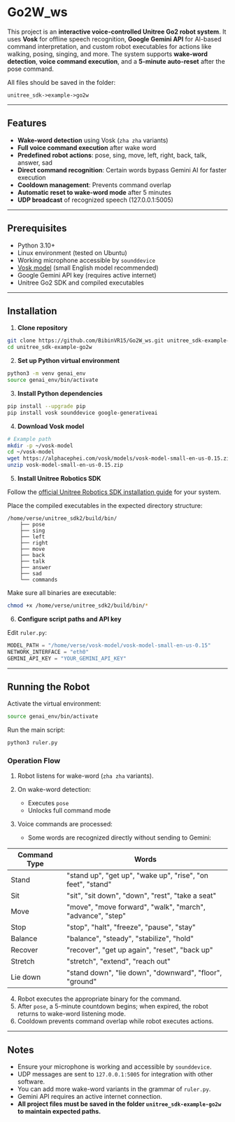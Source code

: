 # Go2W\_ws

This project is an **interactive voice-controlled Unitree Go2 robot system**. It uses **Vosk** for offline speech recognition, **Google Gemini API** for AI-based command interpretation, and custom robot executables for actions like walking, posing, singing, and more. The system supports **wake-word detection**, **voice command execution**, and a **5-minute auto-reset** after the pose command.

All files should be saved in the folder:

```
unitree_sdk->example->go2w
```

---

## Features

* **Wake-word detection** using Vosk (`zha zha` variants)
* **Full voice command execution** after wake word
* **Predefined robot actions**: pose, sing, move, left, right, back, talk, answer, sad
* **Direct command recognition**: Certain words bypass Gemini AI for faster execution
* **Cooldown management**: Prevents command overlap
* **Automatic reset to wake-word mode** after 5 minutes
* **UDP broadcast** of recognized speech (127.0.0.1:5005)

---

## Prerequisites

* Python 3.10+
* Linux environment (tested on Ubuntu)
* Working microphone accessible by `sounddevice`
* [Vosk model](https://alphacephei.com/vosk/models) (small English model recommended)
* Google Gemini API key (requires active internet)
* Unitree Go2 SDK and compiled executables

---

## Installation

1. **Clone repository**

```bash
git clone https://github.com/BibinVR15/Go2W_ws.git unitree_sdk-example-go2w
cd unitree_sdk-example-go2w
```

2. **Set up Python virtual environment**

```bash
python3 -m venv genai_env
source genai_env/bin/activate
```

3. **Install Python dependencies**

```bash
pip install --upgrade pip
pip install vosk sounddevice google-generativeai
```

4. **Download Vosk model**

```bash
# Example path
mkdir -p ~/vosk-model
cd ~/vosk-model
wget https://alphacephei.com/vosk/models/vosk-model-small-en-us-0.15.zip
unzip vosk-model-small-en-us-0.15.zip
```

5. **Install Unitree Robotics SDK**

Follow the [official Unitree Robotics SDK installation guide](https://www.unitree.com/pages/sdk) for your system.

Place the compiled executables in the expected directory structure:

```
/home/verse/unitree_sdk2/build/bin/
    ├── pose
    ├── sing
    ├── left
    ├── right
    ├── move
    ├── back
    ├── talk
    ├── answer
    ├── sad
    └── commands
```

Make sure all binaries are executable:

```bash
chmod +x /home/verse/unitree_sdk2/build/bin/*
```

6. **Configure script paths and API key**

Edit `ruler.py`:

```python
MODEL_PATH = "/home/verse/vosk-model/vosk-model-small-en-us-0.15"
NETWORK_INTERFACE = "eth0"
GEMINI_API_KEY = "YOUR_GEMINI_API_KEY"
```

---

## Running the Robot

Activate the virtual environment:

```bash
source genai_env/bin/activate
```

Run the main script:

```bash
python3 ruler.py
```

### Operation Flow

1. Robot listens for wake-word (`zha zha` variants).
2. On wake-word detection:

   * Executes `pose`
   * Unlocks full command mode
3. Voice commands are processed:

   * Some words are recognized directly without sending to Gemini:

| Command Type | Words                                                       |
| ------------ | ----------------------------------------------------------- |
| Stand        | "stand up", "get up", "wake up", "rise", "on feet", "stand" |
| Sit          | "sit", "sit down", "down", "rest", "take a seat"            |
| Move         | "move", "move forward", "walk", "march", "advance", "step"  |
| Stop         | "stop", "halt", "freeze", "pause", "stay"                   |
| Balance      | "balance", "steady", "stabilize", "hold"                    |
| Recover      | "recover", "get up again", "reset", "back up"               |
| Stretch      | "stretch", "extend", "reach out"                            |
| Lie down     | "stand down", "lie down", "downward", "floor", "ground"     |

4. Robot executes the appropriate binary for the command.
5. After `pose`, a 5-minute countdown begins; when expired, the robot returns to wake-word listening mode.
6. Cooldown prevents command overlap while robot executes actions.

---

## Notes

* Ensure your microphone is working and accessible by `sounddevice`.
* UDP messages are sent to `127.0.0.1:5005` for integration with other software.
* You can add more wake-word variants in the grammar of `ruler.py`.
* Gemini API requires an active internet connection.
* **All project files must be saved in the folder `unitree_sdk-example-go2w` to maintain expected paths.**
